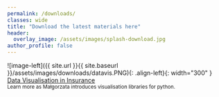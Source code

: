 ```yaml
---
permalink: /downloads/
classes: wide
title: "Download the latest materials here"
header:
  overlay_image: /assets/images/splash-download.jpg
author_profile: false
---
```


![image-left]({{ site.url }}{{ site.baseurl }}/assets/images/downloads/datavis.PNG){: .align-left}{: width="300" } 
<a href="assets/pdfs/Data Visualisation in Insurance.pdf" download>Data Visualisation in Insurance</a> <br> 
<small> Learn more as Małgorzata introduces visualisation libraries for python. </small> <br>
